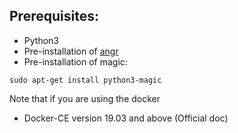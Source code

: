 ## Prerequisites: ##
* Python3
* Pre-installation of [angr](https://docs.angr.io/introductory-errata/install)
* Pre-installation of magic:
```
sudo apt-get install python3-magic
```

Note that if you are using the docker 
* Docker-CE version 19.03 and above (Official doc) 
